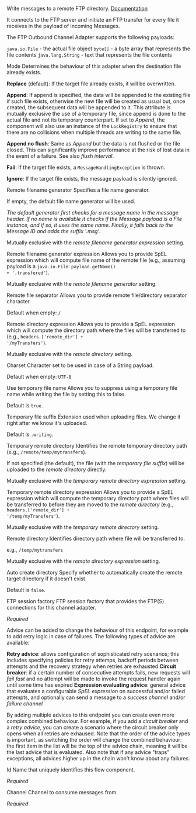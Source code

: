 
Write messages to a remote FTP directory.
<a href="http://docs.spring.io/spring-integration/docs/2.1.x/reference/html/ftp.html#ftp-outbound" target="_blank">Documentation</a>

It connects to the FTP server and initiate an FTP transfer for every file it receives in the payload of incoming Messages. 

The FTP Outbound Channel Adapter supports the following payloads: 

<code>java.io.File</code> - the actual file object 
<code>byte[]</code> - a byte array that represents the file contents
<code>java.lang.String</code> - text that represents the file contents 



Mode
Determines the behaviour of this adapter when the destination file already exists.

<b>Replace</b> (default): If the target file already exists, it will be overwritten.

<b>Append</b>: If append is specified, the data will be appended to the existing file if such file exists, otherwise the new file will be created as usual but, once created, the subsequent data will be appended to it. This attribute is mutually exclusive the use of a temporary file, since append is done to the actual file and not its temporary counterpart. If set to <i>Append</i>, the component will also use an instance of the <code>LockRegistry</code> to ensure that there are no collisions when multiple threads are writing to the same file.

<b>Append no flush</b>: Same as <i>Append</i> but the data is not flushed or the file closed. This can significantly improve performance at the risk of lost data in the event of a failure. See also <i>flush interval</i>.

<b>Fail</b>: If the target file exists, a <code>MessageHandlingException</code> is thrown.

<b>Ignore</b>: If the target file exists, the message payload is silently ignored.


Remote filename generator
Specifies a file name generator.

If empty, the default file name generator will be used. 

<i>The default generator first checks for a message name in the message header. 
If no name is available it checks if the Message payload is a File instance, and if so, it uses the same name. Finally, it falls back to the Message ID and adds the suffix '.msg'. </i>

Mutually exclusive with the <i>remote filename generator expression</i> setting.


Remote filename generator expression
Allows you to provide SpEL expression which will compute file name of the remote file (e.g., assuming payload is a <code>java.io.File</code>: <code>payload.getName() + '.transfered'</code>).

Mutually exclusive with the <i>remote filename generator</i> setting.


Remote file separator
Allows you to provide remote file/directory separator character.

Default when empty: <code>/</code>


Remote directory expression
Allows you to provide a SpEL expression which will compute the directory path where the files will be transferred to (e.g., <code>headers.['remote_dir'] + '/myTransfers'</code>).

Mutually exclusive with the <i>remote directory</i> setting.


Charset
Character set to be used in case of a String payload. 

Default when empty: <code>UTF-8</code>


Use temporary file name
Allows you to suppress using a temporary file name while writing the file by setting this to false.

Default is <code>true</code>.


Temporary file suffix
Extension used when uploading files. We change it right after we know it's uploaded.

Default is <code>.writing</code>.


Temporary remote directory
Identifies the remote temporary directory path (e.g., <code>/remote/temp/mytransfers</code>).

If not specified (the default), the file (with the <i>temporary file suffix</i>) will be uploaded to the <i>remote directory</i> directly.

Mutually exclusive with the <i>temporary remote directory expression</i> setting.


Temporary remote directory expression
Allows you to provide a SpEL expression which will compute the temporary directory path where files will be transferred to before they are moved to the <i>remote directory</i> (e.g., <code>headers.['remote_dir'] + '/temp/myTransfers'</code>).

Mutually exclusive with the <i>temporary remote directory</i> setting.


Remote directory
Identifies directory path where file will be transferred to.

e.g., <code>/temp/mytransfers</code>

Mutually exclusive with the <i>remote directory expression</i> setting.


Auto create directory
Specify whether to automatically create the remote target directory if it doesn't exist.

Default is <code>false</code>.


FTP session factory
FTP session factory that provides the FTP(S) connections for this channel adapter.

<i>Required</i>


Advice can be added to change the behaviour of this endpoint, for example to add retry logic in case of failures. The following types of advice are available:

<b>Retry advice</b>: allows configuration of sophisticated retry scenarios; this includes specifying policies for retry attemps, backoff periods between attempts and the recovery strategy when retries are exhausted
<b>Circuit breaker</b>: if a certain number of consecutive attempts fails, new requests will <i>fail fast</i> and no attempt will be made to invoke the request handler again until some time has expired
<b>Expression evaluating advice</b>: general advice that evaluates a configurable <i>SpEL expression</i> on successful and/or failed attempts, and optionally can send a message to a <i>success channel</i> and/or <i>failure channel</i>

By adding multiple advices to this endpoint you can create even more complex combined behaviour. For example, if you add a <i>circuit breaker</i> and a <i>retry advice</i>, you can create a scenario where the circuit breaker only opens when all retries are exhaused. Note that the order of the advice types is important, as switching the order will change the combined behaviour: the first item in the list will be the top of the advice chain, meaning it will be the last advice that is evaluated. Also note that if any advice "traps" exceptions, all advices higher up in the chain won't know about any failures.


Id
Name that uniquely identifies this flow component.

<i>Required</i>


Channel
Channel to consume messages from.

<i>Required</i>

